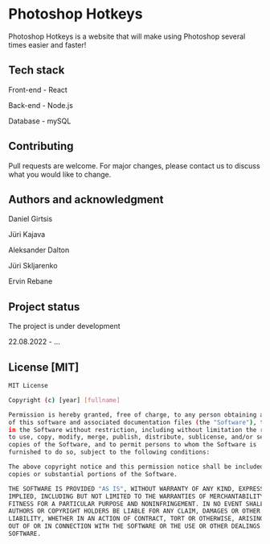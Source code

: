 # Photoshop Hotkeys
Photoshop Hotkeys is a website that will make using Photoshop several times easier and faster!


## Tech stack

Front-end - React

Back-end - Node.js

Database - mySQL


## Contributing
Pull requests are welcome. For major changes, please contact us to discuss what you would like to change.


## Authors and acknowledgment

Daniel Girtsis

Jüri Kajava

Aleksander Dalton

Jüri Skljarenko

Ervin Rebane


## Project status
The project is under development

22.08.2022 - ...


## License [MIT]
```bash
MIT License

Copyright (c) [year] [fullname]

Permission is hereby granted, free of charge, to any person obtaining a copy
of this software and associated documentation files (the "Software"), to deal
in the Software without restriction, including without limitation the rights
to use, copy, modify, merge, publish, distribute, sublicense, and/or sell
copies of the Software, and to permit persons to whom the Software is
furnished to do so, subject to the following conditions:

The above copyright notice and this permission notice shall be included in all
copies or substantial portions of the Software.

THE SOFTWARE IS PROVIDED "AS IS", WITHOUT WARRANTY OF ANY KIND, EXPRESS OR
IMPLIED, INCLUDING BUT NOT LIMITED TO THE WARRANTIES OF MERCHANTABILITY,
FITNESS FOR A PARTICULAR PURPOSE AND NONINFRINGEMENT. IN NO EVENT SHALL THE
AUTHORS OR COPYRIGHT HOLDERS BE LIABLE FOR ANY CLAIM, DAMAGES OR OTHER
LIABILITY, WHETHER IN AN ACTION OF CONTRACT, TORT OR OTHERWISE, ARISING FROM,
OUT OF OR IN CONNECTION WITH THE SOFTWARE OR THE USE OR OTHER DEALINGS IN THE
SOFTWARE.
```
